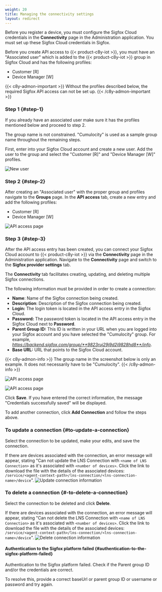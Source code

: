 ```yaml
---
weight: 20
title: Managing the connectivity settings
layout: redirect
---
```



Before you register a device, you must configure the Sigfox Cloud credentials in the **Connectivity** page in the Administration application. You must set up these Sigfox Cloud credentials in Sigfox.

Before you create API access to {{< product-c8y-iot >}}, you must have an "Associated user" which is added to the {{< product-c8y-iot >}} group in Sigfox Cloud and has the following profiles:

- Customer [R]
- Device Manager [W]

{{< c8y-admon-important >}}
Without the profiles described below, the required Sigfox API access can not be set up.
{{< /c8y-admon-important >}}

### Step 1 {#step-1}

If you already have an associated user make sure it has the profiles mentioned below and proceed to step 2.

The group name is not constrained. "Cumulocity" is used as a sample group name throughout the remaining steps.

First, enter into your Sigfox Cloud account and create a new user. Add the user to the group and select the "Customer [R]" and "Device Manager [W]" profiles.

![New user](/images/device-protocols/sigfox/sigfox-newuser.png)

### Step 2 {#step-2}

After creating an "Associated user" with the proper group and profiles navigate to the **Groups** page. In the **API access** tab, create a new entry and add the following profiles:

- Customer [R]
- Device Manager [W]

![API access page](/images/device-protocols/sigfox/sigfox-api-access.png)

### Step 3 {#step-3}

After the API access entry has been created, you can connect your Sigfox Cloud account to {{< product-c8y-iot >}} via the **Connectivity** page in the Administration application. Navigate to the **Connectivity** page and switch to the **Sigfox provider settings** tab.

The **Connectivity** tab facilitates creating, updating, and deleting multiple Sigfox connections.

The following information must be provided in order to create a connection:

- **Name**: Name of the Sigfox connection being created.
- **Description**: Description of the Sigfox connection being created.
- **Login:** The login token is located in the API access entry in the Sigfox Cloud.
- **Password:** The password token is located in the API access entry in the Sigfox Cloud next to **Password**.
- **Parent Group ID:** This ID is written in your URL when you are logged into your Sigfox account and you have selected the "Cumulocity" group. For example, *https://backend.sigfox.com/group/**9823ruj29j9d2j9828hd8**/info*.
- **Base URL:** URL that points to the Sigfox Cloud account.

{{< c8y-admon-info >}}
The group name in the screenshot below is only an example. It does not necessarily have to be "Cumulocity".
{{< /c8y-admon-info >}}

![API access page](/images/device-protocols/sigfox/sigfox-parentgroupid.png)

![API access page](/images/device-protocols/sigfox/sigfox-connectivity-update.png)

Click **Save**. If you have entered the correct information, the message "Credentials successfully saved" will be displayed.

To add another connection, click **Add Connection** and follow the steps above.

### To update a connection {#to-update-a-connection}

Select the connection to be updated, make your edits, and save the connection.

If there are devices associated with the connection, an error message will appear, stating "Can not update the LNS Connection with `<name of LNS Connection>` as it's associated with `<number of devices>`. Click the link to download the file with the details of the associated devices: `/service/<agent-context-path>/lns-connection/<lns-connection-name>/device`".
![Update connection information](/images/device-protocols/sigfox/sigfox-connectivity-update.png)

###  To delete a connection {#-to-delete-a-connection}

Select the connection to be deleted and click **Delete**.

If there are devices associated with the connection, an error message will appear, stating "Can not delete the LNS Connection with `<name of LNS Connection>` as it's associated with `<number of devices>`. Click the link to download the file with the details of the associated devices: `/service/<agent-context-path>/lns-connection/<lns-connection-name>/device`".
![Delete connection information](/images/device-protocols/sigfox/sigfox-admin-settings-delete.png)

#### Authentication to the Sigfox platform failed {#authentication-to-the-sigfox-platform-failed}

Authentication to the Sigfox platform failed. Check if the Parent group ID and/or the credentials are correct.

To resolve this, provide a correct baseUrl or parent group ID or username or password and try again.
